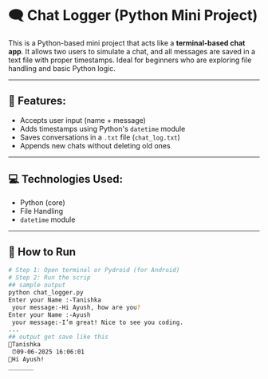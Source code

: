 # 🗨️ Chat Logger (Python Mini Project)

This is a Python-based mini project that acts like a **terminal-based chat app**. It allows two users to simulate a chat, and all messages are saved in a text file with proper timestamps. Ideal for beginners who are exploring file handling and basic Python logic.

---

## 📌 Features:

- Accepts user input (name + message)
- Adds timestamps using Python's `datetime` module
- Saves conversations in a `.txt` file (`chat_log.txt`)
- Appends new chats without deleting old ones

---

## 💻 Technologies Used:

- Python (core)
- File Handling
- `datetime` module

---

## 🚀 How to Run

```bash
# Step 1: Open terminal or Pydroid (for Android)
# Step 2: Run the scrip
## sample output 
python chat_logger.py
Enter your Name :-Tanishka
 your message:-Hi Ayush, how are you?
Enter your Name :-Ayush
 your message:-I’m great! Nice to see you coding.
...
## output get save like this
👤Tanishka
 ⏰09-06-2025 16:06:01
💌Hi Ayush!
_______
